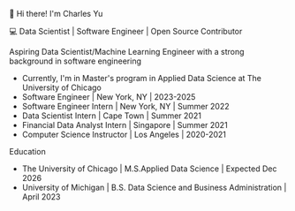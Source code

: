 👋 Hi there! I'm Charles Yu

💻  Data Scientist | Software Engineer | Open Source Contributor

Aspiring Data Scientist/Machine Learning Engineer with a strong background in software engineering

* Currently, I'm in Master's program in Applied Data Science at The University of Chicago
* Software Engineer | New York, NY | 2023-2025
* Software Engineer Intern | New York, NY | Summer 2022
* Data Scientist Intern | Cape Town | Summer 2021
* Financial Data Analyst Intern | Singapore | Summer 2021
* Computer Science Instructor | Los Angeles | 2020-2021

Education
* The University of Chicago | M.S.Applied Data Science | Expected Dec 2026
* University of Michigan | B.S. Data Science and Business Administration | April 2023
